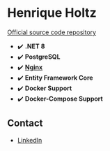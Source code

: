 # Henrique Holtz

[Official source code repository](https://github.com/henriqueholtz/rinha-de-backend-2024-q1-dotnet)

- :heavy_check_mark: **.NET 8**
- :heavy_check_mark: **PostgreSQL**
- :heavy_check_mark: **[Nginx](https://www.nginx.com/)**
- :heavy_check_mark: **Entity Framework Core**
- :heavy_check_mark: **Docker Support**
- :heavy_check_mark: **Docker-Compose Support**

## Contact

- [LinkedIn](https://www.linkedin.com/in/henrique-holtz/)
